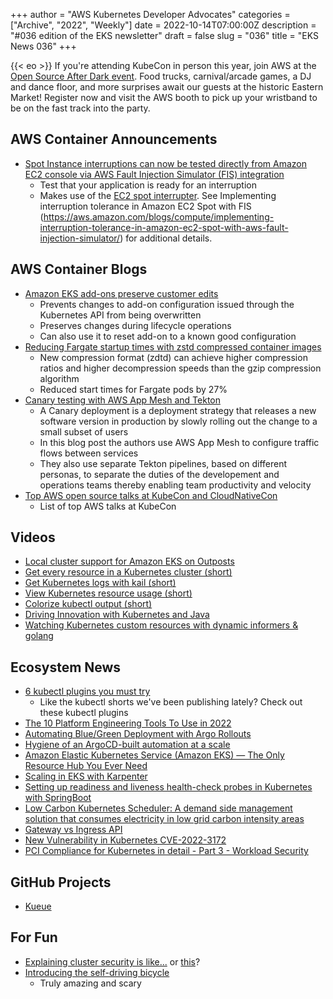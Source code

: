 +++
author = "AWS Kubernetes Developer Advocates"
categories = ["Archive", "2022", "Weekly"]
date = 2022-10-14T07:00:00Z
description = "#036 edition of the EKS newsletter"
draft = false
slug = "036"
title = "EKS News 036"
+++

{{< eo >}}
If you're attending KubeCon in person this year, join AWS at the [Open Source After Dark event](https://opensourceafterdarkdetroit.splashthat.com/). Food trucks, carnival/arcade games, a DJ and dance floor, and more surprises await our guests at the historic Eastern Market! Register now and visit the AWS booth to pick up your wristband to be on the fast track into the party.

## AWS Container Announcements
* [Spot Instance interruptions can now be tested directly from Amazon EC2 console via AWS Fault Injection Simulator (FIS) integration](https://aws.amazon.com/about-aws/whats-new/2022/10/spot-instance-interruptions-tested-amazon-ec2-console-fault-injection-simulator-integration/)
    * Test that your application is ready for an interruption
    * Makes use of the [EC2 spot interrupter](https://github.com/aws/amazon-ec2-spot-interrupter). See Implementing interruption tolerance in Amazon EC2 Spot with FIS (https://aws.amazon.com/blogs/compute/implementing-interruption-tolerance-in-amazon-ec2-spot-with-aws-fault-injection-simulator/) for additional details.



## AWS Container Blogs
* [Amazon EKS add-ons preserve customer edits](https://aws.amazon.com/blogs/containers/amazon-eks-add-ons-preserve-customer-edits/)
    * Prevents changes to add-on configuration issued through the Kubernetes API from being overwritten 
    * Preserves changes during lifecycle operations
    * Can also use it to reset add-on to a known good configuration
* [Reducing Fargate startup times with zstd compressed container images](https://aws.amazon.com/blogs/containers/reducing-aws-fargate-startup-times-with-zstd-compressed-container-images/)
    * New compression format (zdtd) can achieve higher compression ratios and higher decompression speeds than the gzip compression algorithm
    * Reduced start times for Fargate pods by 27%
* [Canary testing with AWS App Mesh and Tekton](https://aws.amazon.com/blogs/opensource/canary-testing-with-aws-app-mesh-and-tekton/)
    * A Canary deployment is a deployment strategy that releases a new software version in production by slowly rolling out the change to a small subset of users
    * In this blog post the authors use AWS App Mesh to configure traffic flows between services
    * They also use separate Tekton pipelines, based on different personas, to separate the duties of the developement and operations teams thereby enabling team productivity and velocity
* [Top AWS open source talks at KubeCon and CloudNativeCon](https://aws.amazon.com/blogs/opensource/top-aws-open-source-talks-at-kubecon-cloudnativecon-2022/)
    * List of top AWS talks at KubeCon

## Videos
* [Local cluster support for Amazon EKS on Outposts](https://www.youtube.com/watch?v=qzbX7qNCfs4)
* [Get every resource in a Kubernetes cluster (short)](https://www.youtube.com/shorts/G9WDkckhWKo)
* [Get Kubernetes logs with kail (short)](https://www.youtube.com/shorts/be7ewcl7cUg)
* [View Kubernetes resource usage (short)](https://www.youtube.com/shorts/4HSicQzruPs)
* [Colorize kubectl output (short)](https://www.youtube.com/shorts/Ady2QIbjMPI)
* [Driving Innovation with Kubernetes and Java](https://open.spotify.com/episode/0XCp4EDKXFcTmIEP4HtNfN?si=d460dfac00b345ce&nd=1)
* [Watching Kubernetes custom resources with dynamic informers & golang](https://www.youtube.com/watch?v=fBY8sVVjM2s)

## Ecosystem News
* [6 kubectl plugins you must try](https://medium.com/@dekel_malul/6-kubectl-plugins-you-must-try-1411dcbcf950)
    * Like the kubectl shorts we've been publishing lately? Check out these kubectl plugins
* [The 10 Platform Engineering Tools To Use in 2022](https://medium.com/@rphilogene/the-10-platform-engineering-tools-to-use-in-2022-c2cbf2561f77)
* [Automating Blue/Green Deployment with Argo Rollouts](https://medium.com/@hmquan08011996/kubernetes-practice-automating-blue-green-deployment-with-argo-rollouts-2279aa890c53)
* [Hygiene of an ArgoCD-built automation at a scale](https://medium.com/@keska.damian/hygiene-of-argocd-built-automation-at-a-scale-cf63ee459510)
* [Amazon Elastic Kubernetes Service (Amazon EKS) — The Only Resource Hub You Ever Need](https://medium.com/@jdluther/amazon-elastic-kubernetes-service-amazon-eks-the-only-resource-hub-you-ever-need-3b802687df36)
* [Scaling in EKS with Karpenter](https://shardul.dev/scaling-in-eks-with-karpenter-part-one/)
* [Setting up readiness and liveness health-check probes in Kubernetes with SpringBoot](https://medium.com/@eumaho/setting-up-readiness-and-liveness-health-check-probes-in-kubernetes-with-springboot-674eb1038377)
* [Low Carbon Kubernetes Scheduler: A demand side management solution that consumes electricity in low grid carbon intensity areas](https://hub.packtpub.com/low-carbon-kubernetes-scheduler-a-demand-side-management-solution-that-consumes-electricity-in-low-grid-carbon-intensity-areas/)
* [Gateway vs Ingress API](https://navendu.me/posts/gateway-vs-ingress-api/)
* [New Vulnerability in Kubernetes CVE-2022-3172](https://paloaltoexam.blogspot.com/2022/10/new-vulnerability-in-kubernetes-cve.html)
* [PCI Compliance for Kubernetes in detail - Part 3 - Workload Security](https://raesene.github.io/blog/2022/10/15/PCI-Kubernetes-Section3-workload-security/)

## GitHub Projects
* [Kueue](https://github.com/kubernetes-sigs/kueue)

## For Fun
* [Explaining cluster security is like...](https://www.reddit.com/r/kubernetes/comments/y3xhpb/explaining_cluster_security_be_like/?utm_source=share&utm_medium=web2x&context=3) or [this](https://www.linkedin.com/posts/dariotranchitella_kubernetes-multitenancy-activity-6984163532934119424-m-2H?utm_source=share&utm_medium=member_desktop)?
* [Introducing the self-driving bicycle](https://youtu.be/LSZPNwZex9s)
    * Truly amazing and scary
